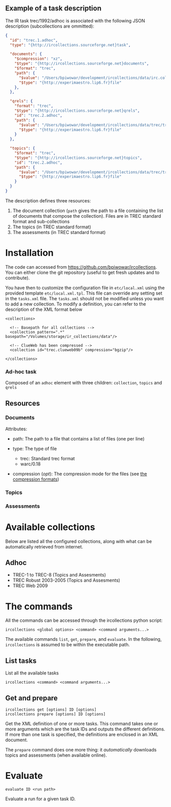
## Example of a task description

The IR task trec/1992/adhoc is associated with the following JSON description (subcollections are ommitted):

```json
{
  "id": "trec.1.adhoc",
  "type": "{http://ircollections.sourceforge.net}task",

  "documents": {
    "$compression": "xz",
    "$type": "{http://ircollections.sourceforge.net}documents",
    "$format": "trec",
    "path": {
      "$value": "/Users/bpiwowar/development/ircollections/data/irc.cols/trec.1.adhoc",
      "$type": "{http://experimaestro.lip6.fr}file"
    },
  },

  "qrels": {
    "format": "trec",
    "$type": "{http://ircollections.sourceforge.net}qrels",
    "id": "trec.2.adhoc",
    "path": {
      "$value": "/Users/bpiwowar/development/ircollections/data/trec/trec2/adhoc/qrels.101-150",
      "$type": "{http://experimaestro.lip6.fr}file"
    }
  },

  "topics": {
    "$format": "trec",
    "$type": "{http://ircollections.sourceforge.net}topics",
    "id": "trec.2.adhoc",
    "path": {
      "$value": "/Users/bpiwowar/development/ircollections/data/trec/trec2/adhoc/trec2.topics.101-150",
      "$type": "{http://experimaestro.lip6.fr}file"
    }
  }
}
```

The description defines three resources:

1. The document collection (`path` gives the path to a file containing the list of documents that compose the collection). Files are in TREC standard format and sub-collections
1. The topics (in TREC standard format)
1. The assessments (in TREC standard format)

# Installation

The code can accessed from https://github.com/bpiwowar/ircollections. You can either clone the git repository (useful to get fresh updates and to contribute).

You have then to customize the configuration file in `etc/local.xml` using the provided template `etc/local.xml.tpl`. This file can override any setting set in the `tasks.xml`
file. The `tasks.xml` should not be modified unless you want to add a new collection.
To modify a definition, you can refer to the description of the XML format below

    <collections>

      <!-- Basepath for all collections -->
      <collection pattern=".*" basepath="/Volumes/storage/ir_collections/data"/>

      <!-- ClueWeb has been compressed -->
      <collection id="trec.clueweb09b" compression="bgzip"/>

    </collections>


### Ad-hoc task

Composed of an `adhoc` element with three children: `collection`, `topics` and `qrels`

## Resources

### Documents

Attributes:

- path: The path to a file that contains a list of files (one per line)
- type: The type of file
    - trec: Standard trec format
    - warc/0.18

- compression (_opt_): The compression mode for the files (see [the compression formats](#compression))

### Topics

### Assessments

# Available collections

Below are listed all the configured collections, along with what can be automatically retrieved from internet.

## Adhoc

- TREC-1 to TREC-8 (Topics and Assesments)
- TREC Robust 2003-2005 (Topics and Assesments)
- TREC Web 2009

# The commands

All the commands can be accessed through the ircollections python script:

    ircollections <global options> <command> <command arguments...>

The available commands `list`, `get`, `prepare`, and `evaluate`. In the following, `ircollections` is assumed to be within the executable path.

## List tasks

List all the available tasks

    ircollections <command> <command arguments...>


## Get and prepare

    ircollections get [options] ID [options]
    ircollections prepare [options] ID [options]

Get the XML definition of one or more tasks. This command takes one or more arguments which are the task IDs and outputs the different definitions. If more than one task is specified, the definitions are enclosed in an XML document.

The `prepare` command does one more thing: it *automatically* downloads topics and assessments (when available online).

# Evaluate

    evaluate ID <run path>

Evaluate a run for a given task ID.